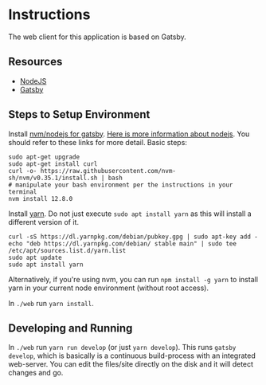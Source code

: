 # Instructions

The web client for this application is based on Gatsby.

## Resources

- [NodeJS](https://nodejs.org)
- [Gatsby](https://www.gatsbyjs.org/)


## Steps to Setup Environment

Install [nvm/nodejs for gatsby](https://www.gatsbyjs.org/tutorial/part-zero/). [Here is more information about nodejs](https://medium.com/stackfame/how-to-update-node-js-to-latest-version-linux-ubuntu-osx-windows-others-105749e90040).
You should refer to these links for more detail.  Basic steps:
```
sudo apt-get upgrade
sudo apt-get install curl
curl -o- https://raw.githubusercontent.com/nvm-sh/nvm/v0.35.1/install.sh | bash
# manipulate your bash environment per the instructions in your terminal
nvm install 12.8.0
```


Install [yarn](https://classic.yarnpkg.com/en/docs/install/#debian-stable).
Do not just execute `sudo apt install yarn` as this will install a different version of it.
```
curl -sS https://dl.yarnpkg.com/debian/pubkey.gpg | sudo apt-key add -
echo "deb https://dl.yarnpkg.com/debian/ stable main" | sudo tee /etc/apt/sources.list.d/yarn.list
sudo apt update
sudo apt install yarn
```
Alternatively, if you're using nvm, you can run `npm install -g yarn` to install yarn
in your current node environment (without root access).

In `./web` run `yarn install`.


## Developing and Running

In `./web` run `yarn run develop` (or just `yarn develop`).  This runs `gatsby develop`, which is basically is a continuous build-process with an integrated web-server.  You can edit the files/site directly on the disk and it will detect changes and go.

